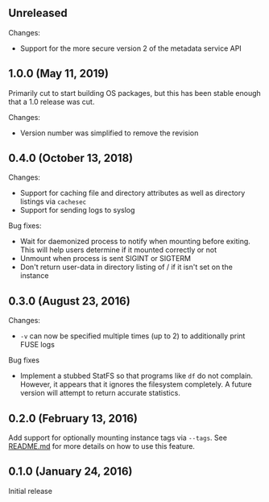## Unreleased

Changes:
* Support for the more secure version 2 of the metadata service API

## 1.0.0 (May 11, 2019)

Primarily cut to start building OS packages, but this has been stable enough that a 1.0 release was cut.

Changes:
* Version number was simplified to remove the revision

## 0.4.0 (October 13, 2018)

Changes:
* Support for caching file and directory attributes as well as directory
  listings via `cachesec`
* Support for sending logs to syslog

Bug fixes:
* Wait for daemonized process to notify when mounting before exiting. This will
  help users determine if it mounted correctly or not
* Unmount when process is sent SIGINT or SIGTERM
* Don't return user-data in directory listing of / if it isn't set on the instance

## 0.3.0 (August 23, 2016)

Changes:
* `-v` can now be specified multiple times (up to 2) to additionally print FUSE
  logs

Bug fixes
* Implement a stubbed StatFS so that programs like `df` do not complain.
  However, it appears that it ignores the filesystem completely. A future
  version will attempt to return accurate statistics.

## 0.2.0 (February 13, 2016)

Add support for optionally mounting instance tags via `--tags`. See
[README.md](README.md) for more details on how to use this feature.

## 0.1.0 (January 24, 2016)

Initial release

